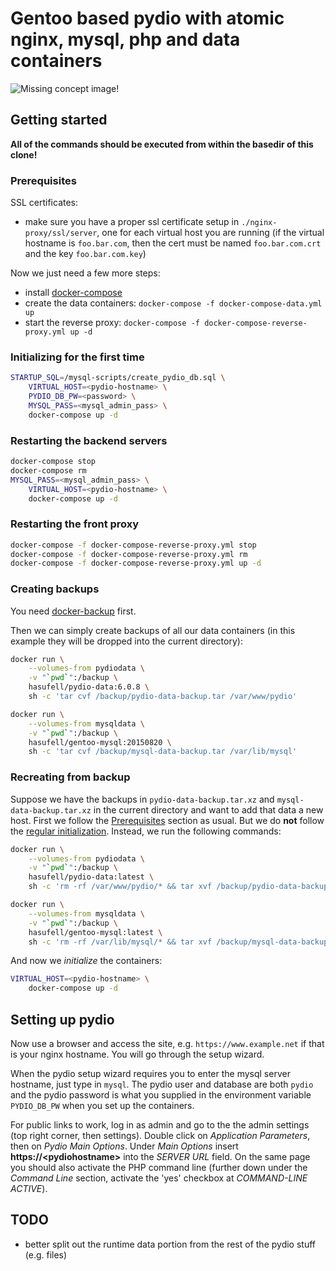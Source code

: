 # Gentoo based pydio with atomic nginx, mysql, php and data containers

![Missing concept image!](https://raw.githubusercontent.com/wiki/hasufell/docker-gentoo-pydio/images/concept.png)

## Getting started

__All of the commands should be executed from within the basedir
of this clone!__

### Prerequisites

SSL certificates:
* make sure you have a proper ssl certificate setup in `./nginx-proxy/ssl/server`, one for each virtual host you are running (if the virtual hostname is `foo.bar.com`, then the cert must be named `foo.bar.com.crt` and the key `foo.bar.com.key`)

Now we just need a few more steps:
* install [docker-compose](https://docs.docker.com/compose/install/)
* create the data containers: `docker-compose -f docker-compose-data.yml up`
* start the reverse proxy: `docker-compose -f docker-compose-reverse-proxy.yml up -d`

### Initializing for the first time
```sh
STARTUP_SQL=/mysql-scripts/create_pydio_db.sql \
	VIRTUAL_HOST=<pydio-hostname> \
	PYDIO_DB_PW=<password> \
	MYSQL_PASS=<mysql_admin_pass> \
	docker-compose up -d
```

### Restarting the backend servers
```sh
docker-compose stop
docker-compose rm
MYSQL_PASS=<mysql_admin_pass> \
	VIRTUAL_HOST=<pydio-hostname> \
	docker-compose up -d
```

### Restarting the front proxy
```sh
docker-compose -f docker-compose-reverse-proxy.yml stop
docker-compose -f docker-compose-reverse-proxy.yml rm
docker-compose -f docker-compose-reverse-proxy.yml up -d
```

### Creating backups

You need [docker-backup](https://github.com/docker-infra/docker-backup) first.

Then we can simply create backups of all our data containers
(in this example they will be dropped into the current directory):
```sh
docker run \
	--volumes-from pydiodata \
	-v "`pwd`":/backup \
	hasufell/pydio-data:6.0.8 \
	sh -c 'tar cvf /backup/pydio-data-backup.tar /var/www/pydio'

docker run \
	--volumes-from mysqldata \
	-v "`pwd`":/backup \
	hasufell/gentoo-mysql:20150820 \
	sh -c 'tar cvf /backup/mysql-data-backup.tar /var/lib/mysql'
```

### Recreating from backup

Suppose we have the backups in `pydio-data-backup.tar.xz` and
`mysql-data-backup.tar.xz` in the current directory and want to add that
data a new host. First we follow the [Prerequisites](README.md#prerequisites)
section as usual. But we do __not__ follow the
[regular initialization](README.md#initializing-for-the-first-time).
Instead, we run the following commands:
```sh
docker run \
	--volumes-from pydiodata \
	-v "`pwd`":/backup \
	hasufell/pydio-data:latest \
	sh -c 'rm -rf /var/www/pydio/* && tar xvf /backup/pydio-data-backup.tar'

docker run \
	--volumes-from mysqldata \
	-v "`pwd`":/backup \
	hasufell/gentoo-mysql:latest \
	sh -c 'rm -rf /var/lib/mysql/* && tar xvf /backup/mysql-data-backup.tar'
```

And now we _initialize_ the containers:
```sh
VIRTUAL_HOST=<pydio-hostname> \
	docker-compose up -d
```

## Setting up pydio

Now use a browser and access the site, e.g. `https://www.example.net` if
that is your nginx hostname. You will go through the setup wizard.

When the pydio setup wizard requires you to enter the mysql server hostname,
just type in `mysql`. The pydio user and database are both `pydio` and the
pydio password is what you supplied in the environment variable `PYDIO_DB_PW`
when you set up the containers.

For public links to work, log in as admin and go to the the admin settings
(top right corner, then settings). Double click on _Application Parameters_,
then on _Pydio Main Options_. Under _Main Options_ insert __https://\<pydiohostname\>__
into the _SERVER URL_ field.
On the same page you should also activate the PHP command line (further down
under the _Command Line_ section, activate the 'yes' checkbox at
_COMMAND-LINE ACTIVE_).


## TODO
* better split out the runtime data portion from the rest of the pydio stuff (e.g. files)
